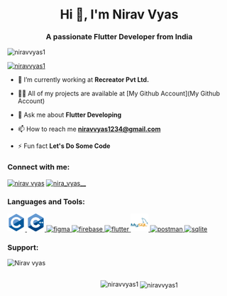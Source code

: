 <h1 align="center">Hi 👋, I'm Nirav Vyas</h1>
<h3 align="center">A passionate Flutter Developer from India</h3>

<p align="left"> <img src="https://komarev.com/ghpvc/?username=niravvyas1&label=Profile%20views&color=0e75b6&style=flat" alt="niravvyas1" /> </p>

<p align="left"> <a href="https://github.com/ryo-ma/github-profile-trophy"><img src="https://github-profile-trophy.vercel.app/?username=niravvyas1" alt="niravvyas1" /></a> </p>

- 🔭 I’m currently working at **Recreator Pvt Ltd.**

- 👨‍💻 All of my projects are available at [My Github Account](My Github Account)

- 💬 Ask me about **Flutter Developing**

- 📫 How to reach me **niravvyas1234@gmail.com**

- ⚡ Fun fact **Let's Do Some Code**

<h3 align="left">Connect with me:</h3>
<p align="left">
<a href="https://fb.com/nirav vyas" target="blank"><img align="center" src="https://raw.githubusercontent.com/rahuldkjain/github-profile-readme-generator/master/src/images/icons/Social/facebook.svg" alt="nirav vyas" height="30" width="40" /></a>
<a href="https://instagram.com/nira_vyas__" target="blank"><img align="center" src="https://raw.githubusercontent.com/rahuldkjain/github-profile-readme-generator/master/src/images/icons/Social/instagram.svg" alt="nira_vyas__" height="30" width="40" /></a>
</p>

<h3 align="left">Languages and Tools:</h3>
<p align="left"> <a href="https://www.cprogramming.com/" target="_blank" rel="noreferrer"> <img src="https://raw.githubusercontent.com/devicons/devicon/master/icons/c/c-original.svg" alt="c" width="40" height="40"/> </a> <a href="https://www.w3schools.com/cpp/" target="_blank" rel="noreferrer"> <img src="https://raw.githubusercontent.com/devicons/devicon/master/icons/cplusplus/cplusplus-original.svg" alt="cplusplus" width="40" height="40"/> </a> <a href="https://www.figma.com/" target="_blank" rel="noreferrer"> <img src="https://www.vectorlogo.zone/logos/figma/figma-icon.svg" alt="figma" width="40" height="40"/> </a> <a href="https://firebase.google.com/" target="_blank" rel="noreferrer"> <img src="https://www.vectorlogo.zone/logos/firebase/firebase-icon.svg" alt="firebase" width="40" height="40"/> </a> <a href="https://flutter.dev" target="_blank" rel="noreferrer"> <img src="https://www.vectorlogo.zone/logos/flutterio/flutterio-icon.svg" alt="flutter" width="40" height="40"/> </a> <a href="https://www.mysql.com/" target="_blank" rel="noreferrer"> <img src="https://raw.githubusercontent.com/devicons/devicon/master/icons/mysql/mysql-original-wordmark.svg" alt="mysql" width="40" height="40"/> </a> <a href="https://postman.com" target="_blank" rel="noreferrer"> <img src="https://www.vectorlogo.zone/logos/getpostman/getpostman-icon.svg" alt="postman" width="40" height="40"/> </a> <a href="https://www.sqlite.org/" target="_blank" rel="noreferrer"> <img src="https://www.vectorlogo.zone/logos/sqlite/sqlite-icon.svg" alt="sqlite" width="40" height="40"/> </a> </p>

<h3 align="left">Support:</h3>
<p><a href="https://www.buymeacoffee.com/Nirav vyas"> <img align="left" src="https://cdn.buymeacoffee.com/buttons/v2/default-yellow.png" height="50" width="210" alt="Nirav vyas" /></a></p><br><br>

<p><img align="left" src="https://github-readme-stats.vercel.app/api/top-langs?username=niravvyas1&show_icons=true&locale=en&layout=compact" alt="niravvyas1" /></p>

<p>&nbsp;<img align="center" src="https://github-readme-stats.vercel.app/api?username=niravvyas1&show_icons=true&locale=en" alt="niravvyas1" /></p>

